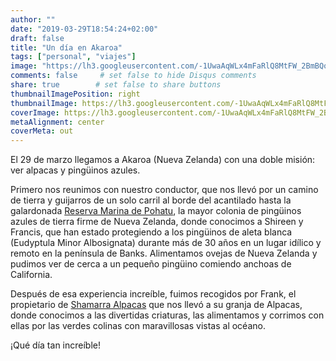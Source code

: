 ```yaml
---
author: ""
date: "2019-03-29T18:54:24+02:00"
draft: false
title: "Un día en Akaroa"
tags: ["personal", "viajes"]
image: "https://lh3.googleusercontent.com/-1UwaAqWLx4mFaRlQ8MtFW_2BmBQoQzYI__iKcY6HBQI4tBTDssnyHZMERtqC7MsPHopqGSAZY-Y_S5xav0P3nsu0xzFrKcUXlGQEI9Wwzp756P6SF5svbGw_qrgEAQ5okgovJU8Xpk=w1920-h1080"
comments: false     # set false to hide Disqus comments
share: true        # set false to share buttons
thumbnailImagePosition: right
thumbnailImage: https://lh3.googleusercontent.com/-1UwaAqWLx4mFaRlQ8MtFW_2BmBQoQzYI__iKcY6HBQI4tBTDssnyHZMERtqC7MsPHopqGSAZY-Y_S5xav0P3nsu0xzFrKcUXlGQEI9Wwzp756P6SF5svbGw_qrgEAQ5okgovJU8Xpk=w1920-h1080
coverImage: https://lh3.googleusercontent.com/-1UwaAqWLx4mFaRlQ8MtFW_2BmBQoQzYI__iKcY6HBQI4tBTDssnyHZMERtqC7MsPHopqGSAZY-Y_S5xav0P3nsu0xzFrKcUXlGQEI9Wwzp756P6SF5svbGw_qrgEAQ5okgovJU8Xpk=w1920-h1080
metaAlignment: center
coverMeta: out
---
```


El 29 de marzo llegamos a Akaroa (Nueva Zelanda) con una doble misión: ver alpacas y pingüinos azules.

<!--more-->

Primero nos reunimos con nuestro conductor, que nos llevó por un camino de tierra y guijarros de un solo carril al borde del acantilado hasta la galardonada [Reserva Marina de Pohatu](https://www.pohatu.co.nz/),  la mayor colonia de pingüinos azules de tierra firme de Nueva Zelanda, donde conocimos a Shireen y Francis, que han estado protegiendo a los pingüinos de aleta blanca (Eudyptula Minor Albosignata) durante más de 30 años en un lugar idílico y remoto en la península de Banks. Alimentamos ovejas de Nueva Zelanda y pudimos ver de cerca a un pequeño pingüino comiendo anchoas de California.

Después de esa experiencia increíble, fuimos recogidos por Frank, el propietario de [Shamarra Alpacas](https://www.shamarra-alpacas.co.nz/) que nos llevó a su granja de Alpacas, donde conocimos a las divertidas criaturas, las alimentamos y corrimos con ellas por las verdes colinas con maravillosas vistas al océano.

¡Qué día tan increíble!

<script src="https://cdn.jsdelivr.net/npm/publicalbum@latest/dist/pa-embed-player.min.js" async></script>
<div class="pa-embed-player" style="width:100%; height:480px; display:none;"
  data-link="https://photos.app.goo.gl/F6JdHenXFGy65bWm8"
  data-title="224 new photos by Jorge Cortell">
  <img data-src="https://lh3.googleusercontent.com/CXkNsHKTEDqVSpbksfb2Lf_O2EKMzBcsy7e9vlhcXEc8h4cKysKx6bqgxRljk63ZOqE89-vTeO9EVm5oYw2QrAwVeYYDu1iaZrPBtFLzUwlivQvRQfXsbqG3ctczq4yBGqOJWPIe97A=w1920-h1080" src="" alt="" />
  <img data-src="https://lh3.googleusercontent.com/LkVz7SYWorbl-gpnKWMjYAP-_IflSbWXV2EyIFm01gmAU9T9lUlk_AzUNna-e8sCV1GYhM5xDz_Qg2IQZyKjTXtEVZvVK8ABbd5f1sFwKljMgKL9ogAdQ3ISFGR93uKV6_o_yuVGWGQ=w1920-h1080" src="" alt="" />
  <img data-src="https://lh3.googleusercontent.com/mXXzFcGpA7jJB4ZkqYw14aEKkj4a9k0diXvmtXBbBKYC-VJW97t1AnwlHQjXI9B1ixcJUkywITECRAnLQi9VJUe4t7uvtjyjIoLXaNHgH9C3OOkzuIH-7CRMGPOQ9OnCudZpF_bhlM4=w1920-h1080" src="" alt="" />
  <img data-src="https://lh3.googleusercontent.com/8w4_e_JYuGKsP2c78kssufa5K1lzQfj-lze_blWzc74FSBPPvOXUIC9UA6IK0SNaV_Km8yw3aoJ33thqcPMP2Yg1hWWSjS5mD92d1hvoabMhWogPsIwFCLnklIbgUpTaQiQQoPI4H5A=w1920-h1080" src="" alt="" />
  <img data-src="https://lh3.googleusercontent.com/v8kWjexD94SuEIsrEvA_XmqouXXqpB8WppdIgLPbkaDKW3mJ8rjchWRjnrqVVUkA3RaCoPeydY0YOAtt8p-ishE5hjF7hVI7SqPbdQdO8_izgFZMWKNwr961ewjm5Gw-Yurnb_4jr1E=w1920-h1080" src="" alt="" />
  <img data-src="https://lh3.googleusercontent.com/TnN5j4UAV6DTrvgdRR5LPcnpKiZtKHxgtT_a9DMZ5DOv09BNVvHhLU9iIYkcMqqB9xeGLqz1KNlMgVjuz7mYaY3mzKfjygoSvnPUmYYKSMURAN2BpoR7xsX-FWmOuk_Mr586HHgVgVk=w1920-h1080" src="" alt="" />
  <img data-src="https://lh3.googleusercontent.com/21alTn6zp1OZnkM7XF8ZKgAPsA5fH3IcBxQez2wlQ0gmoaIhT-gyW5W6usGO0p_xaFgzRMegQQSxha143HxL8xZwSTOp4hPpltrC6uFSuAjXsNeK9IwGDGk9LyvpVFjl-rZdTjgE7Ko=w1920-h1080" src="" alt="" />
  <img data-src="https://lh3.googleusercontent.com/HMfzOLVRF9tUhY_ALkyYgpTXNhmh_6VJLkatrQy1UOx5-fx2fGvoBpWE6CO12XPoQ82--900zYo_yR0pkxsqH30K6TT6TTvnnKPEJP3EU08iiHZsfdZ8q9ZC8M0u8X4tOFhzgJODgWc=w1920-h1080" src="" alt="" />
  <img data-src="https://lh3.googleusercontent.com/5Iu7BjZYjvxAqVQr5LoXRs_oISaSai-1biu6NZwbjBhbtxaPAYJc5Z6490WEUIHsnBY2sUGgE7Ax-YhFyIjONZMAwc50VkNHWBd-32pmi6MwYEUozpDa3htV-IuEUkCdw--BHbS_uvk=w1920-h1080" src="" alt="" />
  <img data-src="https://lh3.googleusercontent.com/Siibcit0o-oKr0XLOl6-shGmMVuih3QRJe05RIE3hMMOzAoHTXbEVvMQdOQ16FILtti4b_loWzpGyMr4et_mdOv4zoENTrNoPtov07iC-BoW9N1NRi4VU4ElfP2gZLg92KSlV5ai1sw=w1920-h1080" src="" alt="" />
  <img data-src="https://lh3.googleusercontent.com/RL7D0ovH9Dr7KDnghlMkVvgUgALw-lsMTQ35sqA5Fmb-vnAvZpHXHxghKHVNLijkticrDJOlz16LCCcqnUefUDQxoX9zyKwe48hrjqKKqjelNDMLwkxAJDML0gACgapA-ZNwb9ZDizQ=w1920-h1080" src="" alt="" />
  <img data-src="https://lh3.googleusercontent.com/Sx5MBLRuqCjkBE4NAApVhhGr2Td7gTDZp9fCSqbKl68x-9B9ZbCztkVt3pdF7hCqnQbjkJ0yFPEgWwiUyYhq6HGpSEIAX3v_vc6QMBx8fswjluuEgjkJBebxZYZClGek0DEbTDQngek=w1920-h1080" src="" alt="" />
  <img data-src="https://lh3.googleusercontent.com/J88xY26uCw3Ehz9-MgPeKuX8PqPMhNGrppy-cXwK53Tg6518kS65uIG89fz_jQDJ_xne_bjALDwRYheApzetJ3F_gTXG7v6ooCCVA_MzqdRSdz6sRvilO56-Zi_hJum1hgZiRxTwlz0=w1920-h1080" src="" alt="" />
  <img data-src="https://lh3.googleusercontent.com/DTpWa-rdEScaWQg6nm3IrUxpl676gzAW0y49vrz61IhdAsJyB3TbRhs8GiCEsheEOeTNGJd7FsKfNSUJ1sipSKFlbd2TGwXJPeWu2ZHj4GUEeayS0BcOmvlUQa64NNwM9ifK0zy4w4Q=w1920-h1080" src="" alt="" />
  <img data-src="https://lh3.googleusercontent.com/LwNFYLc_3ZOEVYDfAttvAoPL05rlkq2LTe8DG7g-8nGAUkK4dEUjWPxR7R9RViSWl_KUrikSuY_ZkzlM8t3uFunBCcXVICrW4_Hrp_xtYwkUAcO0pwDCIAcd0wQ7B1mpBWg86UDCV_U=w1920-h1080" src="" alt="" />
  <img data-src="https://lh3.googleusercontent.com/Hz4Iwbp-XslS6AsaF6uJCObPZDCHprQX2kuo7JZb_jzJk08NVqFakCpOv0NQpCGTWhqugyvnfAUkY7ko4hvR2EbV-oO2sfOBo49PDUpym1oytIRtxn36-2FgGAfaGVt6mJZwz17ma8o=w1920-h1080" src="" alt="" />
  <img data-src="https://lh3.googleusercontent.com/6LqT-UAhw8RyxMD04jnZtmw0__uxsaKrx1jsMNO_oNRcoU9EZBbt3PqfMQO3layjLqYHdmz90djmbzomMImctp9MZNmWrVbVOEuCFqo5E4A0v1RSr4oJnqTqj_uOT08s5p_mU0eY4xQ=w1920-h1080" src="" alt="" />
  <img data-src="https://lh3.googleusercontent.com/Oi50YoPSBSHDMeqk6usDyHQkK5ZG8rQpnFqbvzLuSg9uRG5pQqyjubDye_e7YKVq_ZWG7zTV8PwlrehezQP38zaMvXQfyyfOzxeNcukthtC0AmuBENDCCb0A3BsRrmUjM80054XfxB0=w1920-h1080" src="" alt="" />
  <img data-src="https://lh3.googleusercontent.com/EkB3pTNxoS7460gXm9hDdUBzbgKHZ3XCSShVrw987OCBrBYQWrtHOgp-ratmAMSFdUgERvM2lJWOMJnzN0YDhkrDEtkn3OMdb2WE9LzZxkEfyQwIf1chdzbB6_ZSSfNnBAHjObHDAUc=w1920-h1080" src="" alt="" />
  <img data-src="https://lh3.googleusercontent.com/0OJ184Ft_QtdiZqwLFmEGkJbhdUoDK8u8-A_yaJqtxNZEZX4mGkgMYEZ3CtruRomgxF5085XkB83Ks5rqIFizkT8yjMwu1RzQ-t8s365qwvHUGyRawG5pDxrNX-HKLzvgshDimH0rIg=w1920-h1080" src="" alt="" />
  <img data-src="https://lh3.googleusercontent.com/FFKkQuPtofAnDXasti-60vH-KU9Lphe1Ap8og3jgjp7xAfBfy7RKL-IlBG88HkksVfIkSIid0a2VnEJC0Xkxa7EwVgO2W33MCe-mE_cZj8hl7nlSLMvqDtlYKcO1FQR-ofVhrL8GbSc=w1920-h1080" src="" alt="" />
  <img data-src="https://lh3.googleusercontent.com/LA2LjI1URSpnUv6avE_TfatlXO-mkTwvwuyvF-iirvyScASeYizfz-JHZIsSax62TssAltH8c8kFI3TxxjNtjYl6uBLhdpZk_Rq3wKPXeTsDesRmirAp-HG3u8zRBBtT3hw1GMSvSe0=w1920-h1080" src="" alt="" />
  <img data-src="https://lh3.googleusercontent.com/FUdxp1iDiIqLbjrIoV8xvlqz6HdglTVq-teLYJonzdhyAXh5J_FDp_HZ6O43C4-B3XhTH9tylNogCtVXVUmmiTI7F21_RyPQeeRaSFdDeV5lFRkgG4GoKBGLBobQgFPhJptd-ohnDv0=w1920-h1080" src="" alt="" />
  <img data-src="https://lh3.googleusercontent.com/7peosfP9QOZwe5RDlhkHXqXh-ZpSXytmKcA6y9gsadYqDA6qIMAXzxgS6ykaoChA47sMmGRuXWqwWAZ0q_6zgeSrZy0rIrX_ZA1IGbzj0r2bBhcPhdbEtF_hElT8HpQgfumhkiANu5M=w1920-h1080" src="" alt="" />
  <img data-src="https://lh3.googleusercontent.com/AOsZs6Ko8TTSaAHBrg3FGHV3gevjviqTRf69t2hOYC-qR3C0HBHsOWqcd5ho5HNcBDiBn_OXt3uTtGpvdGdMDsB7auE4oThQ1VfU9i1yj2AXmJU7izID4y3GBMcVAyOkRhY6IldenJ8=w1920-h1080" src="" alt="" />
  <img data-src="https://lh3.googleusercontent.com/3BfCWozyjngg-B-HnGbXtBJ6mJd7lfzFEPqfYNgJqNXrO48JP3GytU2B9bFYnRTFLGWkE6qaMVocOGxtJv7A1KDfTd5NQdAX6kU9CCZP09t13nfkim1I4WrKUgms55vNMFS7aLa5diM=w1920-h1080" src="" alt="" />
  <img data-src="https://lh3.googleusercontent.com/pbO5JQpbTO6qW-4-fnUR3uCt6uKhoc50PCbJcV5-jf-hZ6MiLoCOHMfrw_i49EhCR5ofnlTrnDRpF4cAOGRYkmJHCJfHXrpUztTAoZU4h48HSdg8CmZXcSPYAtDfVScveQfDr7KpVxI=w1920-h1080" src="" alt="" />
  <img data-src="https://lh3.googleusercontent.com/JWDRO0fRjK-SeeMlDwYwXYzqLWtHzhmqUFf9I-TuBd1nMYyfu6JoozMH62Gh9DS1Pea4DJM_exJb_E60LGarkdMZlCWnzPvITkcxFS-QedieMNyTo8wC-lV0vd3qLjrIzfyQtyts5T8=w1920-h1080" src="" alt="" />
  <img data-src="https://lh3.googleusercontent.com/GV3cy3UcSZkSVNVWVBFJIcbNuduI73H81HKv5sZY7QGezWF6JpB3r4CRrLed3qNiCXn5CCGhWNGdkWB8v1z_EUV1VZWPlQmA8ROhDF8AJcLAxJVVfbktMHpo3eMfclNkv7BIfidNAq4=w1920-h1080" src="" alt="" />
  <img data-src="https://lh3.googleusercontent.com/-Y1-wZGaxhGmVOy81p7840J9C-D2nmBWbTsQUuYtAG7mV6Y89PLSdbn5Vvqse8MsqFc7mLSUwhPL7S1viz_Oe4dy7zItkE4aKewt37DldZYGBuQs0saBrIfmdpzt0IV-XbG7nErzKhc=w1920-h1080" src="" alt="" />
  <img data-src="https://lh3.googleusercontent.com/W6BYhVUA-9vlf3d9g60BKtC8EEnz8I0a82gDRS80YpwMIwg6Dcxy5XMXphnPN-Ni7jLfV53xg01WRU7r0CVweaWpWmRSEzVahguKml9AakMrjbPioNh3ooqQvKBV9PkGvErZYoRplN4=w1920-h1080" src="" alt="" />
  <img data-src="https://lh3.googleusercontent.com/Isjp7PoexoPT9oemC1XrD1vLaGvm6G5eeZ9utqV4c1ex4GlZmkUq1uAYsLAhBMPv8RJ4uRp0t9TH9qGKAfB2p0DuU4o23sv84jOREmcxxEVTi_pIwSMnGsUBKugrG7tuVHY6SCMgN6Y=w1920-h1080" src="" alt="" />
  <img data-src="https://lh3.googleusercontent.com/Xi52edrrDbbGQaZ8yJAf2zrCJdNIDAC8VvajQaGWC3wCueR_N_Q422VIpu9tBKm2nbstakrPW3OtYgZyatqOmhYFmTPRrPcgDxiUq_gnN-qOOkzwzA1IfgHjbjD3N5S5mfNhrbxClmY=w1920-h1080" src="" alt="" />
  <img data-src="https://lh3.googleusercontent.com/RYrG-w2eHSqqi7b_sR5OJtWObOZxC9wiPLXKHtiZrjxyoJJZXxQNLOU8xsk1OcS_8QnyOi-xuRV-5aecA_-sJ2FVwmANnJ4-TE-u6L0Fu_tOyBnQTioNsDTCew-TX6IJ-wVyXgPtxAg=w1920-h1080" src="" alt="" />
  <img data-src="https://lh3.googleusercontent.com/OLdaJBeqTcwDL8RNkAhPcMh7ijYHnnsZyS2AjDu2miSD_BduoM8GqG1ymZICYP3Nu10VNOIN5zDm3yNXowwifhEiAOCPVNGUka3iWjls4oBH6phgZHCHSx2k9_sLR0pXxTPu8AlmhHQ=w1920-h1080" src="" alt="" />
  <img data-src="https://lh3.googleusercontent.com/EgSYjv2UpB10Yx_MU8YZemcvpEJvhSF-waLdUPfdR4AiAMpmP1Lbf0nqV7O2yWEOI6Qq1yXUzieawwAn6zzq07unlOiPNScZkjloxkS_5bFOGQVtLCh-Aj4AyX6l0kZOzV9NAqwxDq8=w1920-h1080" src="" alt="" />
  <img data-src="https://lh3.googleusercontent.com/gTMr1xO-9qujFJDI1dDsvze5alQiItRKB-roNxV-MTKQ-4p9rYwHRolMs92hXmXJnPY7mS6b0zibqW0m-wuOPiqe4MTrOcOSdFQye11t0McY_amqZH3H0ulK9A1irJyMMaaHkBhGh-Y=w1920-h1080" src="" alt="" />
  <img data-src="https://lh3.googleusercontent.com/efnqV4O8BHVQUT9YoNWS_8ffKq0ewxzV7iEvD6Ow5pjqH-Sf6Sp-TlLJNuPfd1kCJCyD4f8efb4YLmksq-ur-rspCaBBEMLnYAMjdcJGwd2vPGyopwhhB7_0-Xrb4z1GC-f1VJ8kqiE=w1920-h1080" src="" alt="" />
  <img data-src="https://lh3.googleusercontent.com/roEUCRymHikslROJYoFkRLLUspHC_1-sn5gRe1npiHVVIstEcDr1pD59Edcp3rSZFoB7pO4Bko5B4My26zJ56_bpNfosV_Erd-ygUhMmLIqvFS2lHUn332qYehksB2bgr9nKmAvNHFg=w1920-h1080" src="" alt="" />
  <img data-src="https://lh3.googleusercontent.com/OqJiz3LDWABxN9gIEAdf3o2ZbkHSfwZzUr-McX-YwUKHQE-TXV9JLlclqlnnVezBO3TQjrVTAx-gZ2T_lAPDmXw1tB-aXsYNT-QOFSgfVIMPSh_fTE5_ERIoBQSmI_PTACGvG9jf0WM=w1920-h1080" src="" alt="" />
  <img data-src="https://lh3.googleusercontent.com/VGhB3CIYUoalT8h35e6LFsSg4oaCIK1KIaXxSFdwUZuBRtYvtbFKBhIv2doGKP4gdW8bhWTZlbHcTjrQxrJBUXzhF9vqpVYP0PiQRq-G9l6b3T8WhiOgTfYlXZEG1IZRN7evpTsRElI=w1920-h1080" src="" alt="" />
  <img data-src="https://lh3.googleusercontent.com/LTqG32p_3eHVYITJdro0Mlv4WUqGZkWQhEzTRLLKugb214Lf4JSCfTypmNWERP7iKkyyIMBJDeb48tUB0OVc9TvbqvnwxA9vJnqy6tpHLKCsPktC-IIVF3DXx7mVJGAbDW8Bui0PUXk=w1920-h1080" src="" alt="" />
  <img data-src="https://lh3.googleusercontent.com/3BFTLVZh3S7FaDaP97TSI4-aA_jhCxcX28RqC8CpHjz55ujPzvi73OrB8jL0Gl1QwigcGlaybYXS-mKN2OT8HTOjU49Kl8Re-DsIH2tYmd7oxd-bbgx-yKOjLwep_FcxiEtraEdth7U=w1920-h1080" src="" alt="" />
  <img data-src="https://lh3.googleusercontent.com/UME24QnYvM-HFpveCQgCwDAmrBqo61OI6venzsm_x37fJUrZ6w6nVi-m5JjzWZIbUUnQRqZg1k8oWkar--Dk1Unt9oQR3__svBxjKzDPR7n4JBgo4QFzMmQhEiRePT4hKtlRlOm8UgU=w1920-h1080" src="" alt="" />
  <img data-src="https://lh3.googleusercontent.com/mC-giG_22nTIXntUw-eKBXZSQ5wR67Donsi6eOl38j_j68vWR6hPdeZU_SoD8JgTju3qVMsoFMxR1EvnA8nIxaWL8kF0IPc9PdjzFXnBCXCv39SpWQziVPBm8RtPZ1BEVb0ID8XtVaQ=w1920-h1080" src="" alt="" />
  <img data-src="https://lh3.googleusercontent.com/fUACMItCjz-VOf0GInGwUYkOTQsILzoIf-5f9LxsUZw3_JFY3ZNYat-pohUHWC7xfI3hxCQgLQrjzZWHrtaEvXc9S-_dKojpIdCxXVtYLfs-FSDmDzHSNLRhMYKfNwCSNKGIoDwY8ww=w1920-h1080" src="" alt="" />
  <img data-src="https://lh3.googleusercontent.com/uZwnNW0pj8X_F96L2xfkL4fTZbVD6lRmu6m1_fhPO_3dzeJ4hZnxLa6pFGZSPG6TqrCi3W3HDKIyBwcq5-WlPj9a3ernSyPx7vDTof0OEfYKSQpRUH4FhIJWg5XSqrH237UPlM_Ibdg=w1920-h1080" src="" alt="" />
  <img data-src="https://lh3.googleusercontent.com/L2d1WL2XxdnsJFMBHsujeHLVmld5nYlDxn8sCSaE95jYkIqUuAQP7aCzVBuu7xIxRIk6F7XL0YMFnpvVpoEeJSjD3FjZHw66K2cFG6_43JW40fdMZbfLIjFrR5a1ABjKV0t3StHzmro=w1920-h1080" src="" alt="" />
  <img data-src="https://lh3.googleusercontent.com/ycwcpnZAzk6q1QvVrQQ7VWL6UpJyW46WznxpC466u0NkAiPAz0lmNnlgYW5UtoJbNE855Xi06iRTUbprKI_f0NLI9_b7_YcuT__0_ZRAxTNvLoAHjJB9mBuZshKBuMxkI6OcLuJAUZM=w1920-h1080" src="" alt="" />
  <img data-src="https://lh3.googleusercontent.com/eKii69OdWZYnM3idoMaJs8X6juK_UiZWjwSfpDSEmspmtFqRPo5n1pBB9msB16-oKuU_rUvPh_y5K1lHcU4IogCYy0XiHtvdIWMIa6-d_bYJ0bn1qYFa0ILqCWYJljrRutSm2kkL8ME=w1920-h1080" src="" alt="" />
  <img data-src="https://lh3.googleusercontent.com/usD1_LgEdAGRaydBOcF810BLL6C37oVRV16OdCSNb6w6dQe7Vj3OtOY6a6kx_SqcYPRRNQ8vV_OOxtd4oODqyWbveT2kdKaFB382NdSxPwv7f_6eB3frKvlAF0Gp7cAdxeXjT49-HGc=w1920-h1080" src="" alt="" />
  <img data-src="https://lh3.googleusercontent.com/X40oKFlVWVyhsgUmmElnxhlqfi6vHjUq5G_pVu9JO45nXkHtMsgYXT_zwwQZtPsyGIFoZaPSPqTnyjyT1kXHHgCt_DY-rwBSbQdGmBX9kHDwEhWkEAX9EVoYxVAcxoTI3L_K-2wujAA=w1920-h1080" src="" alt="" />
  <img data-src="https://lh3.googleusercontent.com/BeRRVr0AAfYvZfGzDhY8npV0jugyJwD1Fh9sAFL7qhjL7AmAWeFvsAEbFil0Gybdrlkx1DtPSza33t9fQ5DnpwCHcJ9jWPoKqjEfnqu0JXPsSuqf5fuXj5DmWzCsSN26kuTER6ujZbs=w1920-h1080" src="" alt="" />
  <img data-src="https://lh3.googleusercontent.com/HFILoHR8J662h4qX96cho-YKJTzQgemBFiV4v4AocwAW90mwNgbsDkY3lJYejEGwas4SlQ4KpL6PbzruVz8f_AVKtAfQ5-oVROrYgIleUulT6_IwqsFLXJw_xK7WV7d2nNRTOhI7MyI=w1920-h1080" src="" alt="" />
  <img data-src="https://lh3.googleusercontent.com/zpn6gmPpNgvbZv2g-cmcs6SEALz9U3UTdEdDO8eEtCB_53wk8ngyW1391zdyvwoHhX0oFh5e5MSeRJwVKBr97a2GrvfJlevKDtaHHWdm8-GqFLXcEOlbEsozzFv7lgJqNklTinnbwmQ=w1920-h1080" src="" alt="" />
  <img data-src="https://lh3.googleusercontent.com/kucGQRMWXJR2H27Wyxc2UxqCMj0LN5tSAAgzSV3DQCFP6H9XSc03to6IKo-oY-_F9JJsnBwlL-TjM86byqMg-yPXaB-wwMPKMlBX_fVbanMogJJYVwC4EAmqJKRT0zzmhsQpcKwSmj8=w1920-h1080" src="" alt="" />
  <img data-src="https://lh3.googleusercontent.com/POGYExpUeAs0n51F3vAhQZPdZgU24WhfoDalcjIOP-t2RuTgE3DYpUFaOP9eNWIjU9EqL7KsKpDeW2lofMfM_y-ivRuY0gsYQpK1C7D4Onm9JLroQjh3wM60J0Jzt0jjwvDrukGBmEA=w1920-h1080" src="" alt="" />
  <img data-src="https://lh3.googleusercontent.com/ZQrbHo-NoKgYpxQ0KjouTPDfHYi1d5sgdzJRz9hdJwBj8lq0GWUpX6fl5952fTbA81_g9pQmi5syWHuA3sZHYz82uaqllasBiaLd32PXwS-2-UdvHKFwT4pFsyzHaqstHRZtouEMoyM=w1920-h1080" src="" alt="" />
  <img data-src="https://lh3.googleusercontent.com/3AH6SQ9R_FCLwQbTINajxDBqOu_dVJ3_S2DNhh3xt9gtyLX5mZb_uBSFes19NYXDJuhwGkpm6KgF9f2SlUDb0yEM-lREFWnljzcJTMb6wasRR26in361WLcpy-kfJuvQ3QyQyuwqlVg=w1920-h1080" src="" alt="" />
  <img data-src="https://lh3.googleusercontent.com/3bqveoC0Ht1tX-pW54b9ioeniTEJl-wGLfsdXgA9Ycnh9pz4xXYkGJH1ofyMVJ7fj_F0vXMeiZMrCVvnPJMjzR1IGsgi7yl_ILrD_Vo5nYxM7XSMgDSjtk_4wO3p6y-N-d6kuku_qTA=w1920-h1080" src="" alt="" />
  <img data-src="https://lh3.googleusercontent.com/wWbAJhCxiUm-ekcQddt-dNHuwxVfoontfwhhJd-KhSAqyeld0JCZ8ZQjoBgqeLMgB28VxBFyjZCgAI5TYW9_SsOxdz9haAouhg9V5AN1uZXblHwN48rC5YpmJlGpnof9Ab80Iaqvr00=w1920-h1080" src="" alt="" />
  <img data-src="https://lh3.googleusercontent.com/o3nZGT9nF7Z3PFaa9-x7Vp3jTLabv9wYUu2T6HXsSIOKbAFW4s8ZnTZ0bMlg9i7WgacR-XRtzmXbYBTRruzHav2JIcDCjDfSsZWulQ1w3iX4R67nvJacAjRV0jzYWqxkxNe0CFpjaC8=w1920-h1080" src="" alt="" />
  <img data-src="https://lh3.googleusercontent.com/AqSe_0KwRqtbCz1J6glqGNq8clwMSD3l2MvtiCJffd2rofNcHo6QcP9Qx7CM9KkuT3KShZjTJd8255OKHInMk_wNU9XZCFczK5SUGGKRCrdk_sMN2rvVQAJAAlc_wXAtFnOq-_NPF1c=w1920-h1080" src="" alt="" />
  <img data-src="https://lh3.googleusercontent.com/0sezk3J8SAXFot2takX1VPvf-mAypjdKSIOlv5rH4g8xD2sd7iV6aDWw8B1QhTLELc0kVoehoHIy4KfSN1D6KVskXOv-hCQ4yrs_7dMOrZKPOSVGxisu3PCygsLZRtAVOSmXB1N9PY4=w1920-h1080" src="" alt="" />
  <img data-src="https://lh3.googleusercontent.com/pCva3ZKJU0gRFs0Yh2ibVkF71pNr_YB6L-epCg1BgJkKUW1B6Ev9H6K1WYURGvBk4XX4FaqkXoYFayEtF039iH-cye9j9_9pnwR3EqlF-9NoYFplw2qceh8ZG9uf_8NttKro1fHkeo4=w1920-h1080" src="" alt="" />
  <img data-src="https://lh3.googleusercontent.com/2rt_4A6-utpot88qdiNCG9cPDXePhuot0_u5YFKhEFLpE2vbuwrhGZJnbKP9XQeHRc4NkDJAmycJ1vEQNZVUhmiJWof3ThqcCfnsL8JjO-e-ozf9KfRfNSeMokGZXk_Mz4XBD2kphbc=w1920-h1080" src="" alt="" />
  <img data-src="https://lh3.googleusercontent.com/YtgmoC4UiStlE6QTl5VhgQREtr7W9gpgtA8i6QGvM9DFWntgb-AT_j83LFRSzdW4H0-nGAqoNQ8kKuPEMdd56ZQyvrm7IvYCxSpv3kVVXLGY_JS7CCo5nIrTcwZqNJFScvUyYil05tE=w1920-h1080" src="" alt="" />
  <img data-src="https://lh3.googleusercontent.com/vNNv1RCwZ1Ty77z56xN3aqm5fGe7wYFZ68myJEwPpXijuhmWJMkV9c-sXQizpoUnj2vVSUw2znJlBPAvyCfe8_A1DuOuC0IMSrNFsrdM8h5exHUD4-kPx8mrh9w9ChYz2qnLBqNwYIQ=w1920-h1080" src="" alt="" />
  <img data-src="https://lh3.googleusercontent.com/_Dr-GJHJMR1yj58ulrcKKaqFxgC4Mxo197NpmOVWTLlSbpcLtuKxASqDx8mXa83GVm4RcNOcHLVdWf58Dmk5x_JFpe9IlM5J5vZMvnSApqz2QUVL_6B6A_2dTRmBbshKo3rVElQatzY=w1920-h1080" src="" alt="" />
  <img data-src="https://lh3.googleusercontent.com/4XwklhbYQNY0mQ5_fbUQ6_81J4AsVlbri15nVIrsQREXk9h9mpcWwQOm-vYrEoJFVMnqOsJfGkh-FraUPeI17U7hOUCtZ-OFBj4er2hythGsJskFj9Zc1HDMxMHuizooykawT0yGGB8=w1920-h1080" src="" alt="" />
  <img data-src="https://lh3.googleusercontent.com/p9OcObVEeWbti8Cmw4ASlD3eGT6ltvRyH9u-NHRCpNTDZqzAlmfBxlTHM1Vh8XOpGbVA-episA2LZKwrQD3IbwdAlwvQQAyIRzmD3BopxKRaXCRFkghNud-RATow4DkfL5Nlqxz6fds=w1920-h1080" src="" alt="" />
  <img data-src="https://lh3.googleusercontent.com/0sZTqzrBGIOAKox2CwD7Jri0u6sqBq-VzkqB2q5ZXTe5VlNtb_oppm-A3hqmKxcVV3upyeZI764fQnRlo-JAd9Aq_FNkv6I6LnONDgdH1BHxFbfP8M5xC8x0fnpEHthNaFRdCS3RFeQ=w1920-h1080" src="" alt="" />
  <img data-src="https://lh3.googleusercontent.com/hB_RrJagDvsZv4JV36RzWnvzZB2LZiXT7-wRc3JzRMSuiIieejdePpqPPkpoZAHWUH67bBhkHyoHUnkL1YY_VmF9jKGcijhMnK5_83lMNG0mYH29qzmFbNd-C3gjRE6g3VuCGqQ1TVs=w1920-h1080" src="" alt="" />
  <img data-src="https://lh3.googleusercontent.com/IbO8IhlfibSYNT3voeVXF6aA5PJpF-aqJZuX_rj2hWcj6mmhaYMLZIzVjIrBxDu5k8T2fVAck2-L8wF5hsQW11hNPlAHjVWVEyEPl-6bfI7AzLCnZtnyTQhn91knjB5iJmztlrahotk=w1920-h1080" src="" alt="" />
  <img data-src="https://lh3.googleusercontent.com/D2KYDodVP5m6kTK73YIkJhIPafxV3ZQHMLom6xZqADadYj7kRuwVYd0CBOsXtVJyJnQn-aUyADRv7qwcmP6rQToFfnArjQWZJPrD1WIhaODyjyHsoEQe301Vep2TCHlLVC1tcRWmyfk=w1920-h1080" src="" alt="" />
  <img data-src="https://lh3.googleusercontent.com/7OtR9jIHkEsI6duHGIhjMjCjx9ptZLWGP9F-4GWsvtHws2CJ4lKbDANBBq6mZ6tHzJeTjLj9ZLyoE85NT2vEH-GqHlV0CRMNcvp2iTgeZ8dGl_RQvh9x7OKBefPdXz8naM0Hy1Dlkeg=w1920-h1080" src="" alt="" />
  <img data-src="https://lh3.googleusercontent.com/Z7qn3AcGDDVYtA-wFS1ZbURfe76OaAq796ObVhrA6GjN56-3z91wTIEb_xMj9x8boeL73Sqm8Q9aYAkHmZI-EgemagTKLkbrEvl5uZOXBa4RvbGZK6bIpk05t4DCqImt7sHHKx5yK74=w1920-h1080" src="" alt="" />
  <img data-src="https://lh3.googleusercontent.com/o3SiXAvPm7dDfEG6czfKbtJYyH2A8uCrKirf265rs-G39KWl0-UH1HZSVYlIUFfHZ5OVHd75kGP3tCeiCaqymTvu1gyOPHu-M88kBBn9ODeHJKCzSH0_YhA8xOxiHwp-Ycpei_K5BKg=w1920-h1080" src="" alt="" />
  <img data-src="https://lh3.googleusercontent.com/U-qUxhw_HizBL88FpP7-lqcwzVgUT0lYw1_Bu7B8Z0puI_RICbSLKI00GNEP78y6zjzJyQmcUs_7omHUdT3pFpHJ9dhGsq1ZZlB7VeD7qemJbU-NQRKJOpWlZCZQKheq0TS4KJ40MRU=w1920-h1080" src="" alt="" />
  <img data-src="https://lh3.googleusercontent.com/q0qFL9CyTsWdLGbIU1ShZPp2zC3OIEm6ToL5V51bb0JFKbp1AZw2NU1UDdOVEkrJU_jzsdWK8V3TBAFcyUOChjhlkF5XPx7vBW21vCG-yzmkliYC3e--Kaqnj0_LawyIq5hSq68wMkM=w1920-h1080" src="" alt="" />
  <img data-src="https://lh3.googleusercontent.com/fRB9ohSe-mM5zqh_pApJgSxTl7G3xiOlvr2PRrMxTyBk5N3NXcaEsN4XaYLFJlMD62-089GM2qK1T9rf6OpTyNLgoB7MT5Np9DpG1yIraeTV3FT5kgAXJeNh5lqlzpKMKeGBqH88MwA=w1920-h1080" src="" alt="" />
  <img data-src="https://lh3.googleusercontent.com/jlKBPBt_i3a1-jG9JiYG9heW2GjJOiixg7vWBLJBEOW2YJd-O6MCVrbSRCMkdK4a-KLb55Wex1xZhFNRa08aCWwTaZzp--A9N7Itbqi6TiZwz7a1_z1g7u74q6jmuN-BZn8GAiE9Ls4=w1920-h1080" src="" alt="" />
  <img data-src="https://lh3.googleusercontent.com/vMxyGy5hzrSQAmZClk947HVPyQMLc_ZtTMxm4qVdQVFIY8hdRiqq80fIVORsBeqmHEr2eLR7iqgbAZdW2oa8RzeC-08tR81Y5jlBo-3EAKhClQO4fDJHXRo5jidSR66R-2zfNbRXCdo=w1920-h1080" src="" alt="" />
  <img data-src="https://lh3.googleusercontent.com/c2NPGHpkpVyBy7ZIcOmAaFeO5omadjIHlKzAGLYdC1eYzv7l3UMVJ6HAsdpFABG1nnZensgXbsFEfjRHiZWYYlR-ecCLlVn2veJxJETqTSO-o8zgkEgF_rzKu7xEELcnIKARFfp_MXc=w1920-h1080" src="" alt="" />
  <img data-src="https://lh3.googleusercontent.com/sfuXQV6vlFFkkNXHf4SxPoQoR-v_058S6URCL92XJw9aLPeK0bYqjknb6anbsrVePBoS1QNBafEwCXU6I_FhMmuKOxsZJn0npA6leh--KyUNhcMN4Qp15VxU7PVs2lQ-KRWm43In8Z4=w1920-h1080" src="" alt="" />
  <img data-src="https://lh3.googleusercontent.com/oP2tdfeRgfcmy6RcZRrWBCZx4GzO9AYyPXAZFh5iaf0stwKNrmEKgKcU_ZL3zwGG4OOqybEpioKVe7uuGmpA4O46uhHUkNT__nBlFUkLEQ_2X2mdnEHPzMYzyS27f37bOB6oh5wGKcY=w1920-h1080" src="" alt="" />
  <img data-src="https://lh3.googleusercontent.com/sqd8Gfwj4Qx7l5sk2VN_0WSqYiOYFsALYovcdVb1uOMNeh0uPZXhVV4w-_3TrxKJtAckoWwiOaiVsv5VIGaozd4hgObTPVoMzPDhPkPwj58z9fP3g0mjdY8psu7bXWJAvNWJU41TOKA=w1920-h1080" src="" alt="" />
  <img data-src="https://lh3.googleusercontent.com/4-XDAda-zC9Eg1Ig1PBOC34OzFWPloQ3zuWB4ota9kHIHnta0BAHSRFZrWddE9eglSyX5-bsJR-OhKqE-aMCeHwYTjxVdYQsHQx84Y7AlGor4x7j4yLUOMeDNEeEbfima8kgqHIe07g=w1920-h1080" src="" alt="" />
  <img data-src="https://lh3.googleusercontent.com/dma9osIeL-7fzsf764sW2pKtvavyWIXUUZrBkj31_zAi0iQPepcbojBf-F5WC-GCdE2zYCgp62pAVfk1u3XdGis4HDMIs7rZGfeG89hi8-0VXmAI1b_ZAv1PDidF3Rosquch2wwHZDE=w1920-h1080" src="" alt="" />
  <img data-src="https://lh3.googleusercontent.com/5qdDj8Ydn4XVMbgX7uKBWawz41AgmpM4zpggt--8ToJhMnpyC_KzxAsUrQCCLdWBZF0HmDWOxSggApTwnbyM5o1vD3BVZG38Z0k1pfGPCxzgx2hzBCpjLX6WDiES8f0dp_0IbPSxsGQ=w1920-h1080" src="" alt="" />
  <img data-src="https://lh3.googleusercontent.com/P0aYZCFHl0COUi2psBJLaqthAsuwZM0ZgWOenb_9p_xlL-GfF2aoAdMc5crMDVh3sUOxw9o_Dc8mSxEspze7odde8Nesreg8JXlqxweDfTk4nne-2POn066KI6lXP4Oq4u-_iLVo3eA=w1920-h1080" src="" alt="" />
  <img data-src="https://lh3.googleusercontent.com/-F3BEpAItTWb2Nf78fgDAghuuUeB5EdJvkRKnOj4Da2JsKVhQMEwATs7bo87W1oTUmhoD8Gu29v4ZfkH8grdNhaWp_Ekj2BdnMIFcGj0T-G7yZmest9iQw0deYBthEmazghaOKwWJVQ=w1920-h1080" src="" alt="" />
  <img data-src="https://lh3.googleusercontent.com/hX1C7Q_EbO1OCqpLC76D4N7xlYcq6yLbYRo5JgP7Lz6tlJBTiA4WJWBfThBbF07BOs8yHXF7fWFbeBcV9ItckRJpdCpE5phQDhzzwyTcI1tX7y4TtkAzwhDVc4A3mGcQx3zGPYVtCGY=w1920-h1080" src="" alt="" />
  <img data-src="https://lh3.googleusercontent.com/cB1pkKzH28WC0_fKH7EaiQQ2qWG0cqGeFfBH0C9aWsi2fx1WDoV9aYeyMhKMP7pQP1eo1Vx7jgFkjNgAE1OUAr8YEIUvubSv9BIgor_kH5ro6-19f4PaMJYRPWKxh1E4sRAF21YDt68=w1920-h1080" src="" alt="" />
  <img data-src="https://lh3.googleusercontent.com/M7iXk3SeK3DXELW3OSGteJhlImj94QKiLud-x111yqVb6heHENDmnkAlrASAqMhF1ML4-R4C-_RozN-0h_ZKM6NK6ifUKD9-FlC0lcT4UWE3KSwCVq1BR532GEl2wPzHHo7--fkxBZc=w1920-h1080" src="" alt="" />
  <img data-src="https://lh3.googleusercontent.com/bUBOYgqF1jHWkWygjYHx6sqFXHp5I9ORqhKEBzcOUJYd8tiKfIUnlikfK1MCwK1mVuau_vUa0SpLF0kWA_PaL1MMQzCjXzuZGBC8PnVzeCjJ-jlzLBo4wVuHGGzVXnfk144ETUj2DYE=w1920-h1080" src="" alt="" />
  <img data-src="https://lh3.googleusercontent.com/c57_v-D4RPOhRi6MdpqBSQDNVCkpk8YeRVLUGBPV4Cqq7DF2Xl3ccrFugyOQphnpiwqVyg-tfUFDpiABpsuf2ljEv6kjWdL0ik4Gm4Iti16375-JUTB-g4rni3tJmUE-4-9F7VfjWWw=w1920-h1080" src="" alt="" />
  <img data-src="https://lh3.googleusercontent.com/0ErettnS5gAsxjKXUBt5KFyLtSVJnvs8qOszVu-7BxQxjwNulL2galh2x9Gii9-9IlfXNEFlpAeI-4n6TNHECwRJC7fLcqA8NEInvzwLcEELqWcATQine1XGREtt0DAB31IoIlyIQPw=w1920-h1080" src="" alt="" />
  <img data-src="https://lh3.googleusercontent.com/3F8qvjONnOxdpSkF9i_3XUWP59e4wWm8EdM1BKDU9okINIjjBAMPBw1HgfNk8SvumjvUiSPmUbdmM1TCYCXF0u4LDqDk0lss79dzb06swwa8yQsJ9a3P7zY2NbTTYlR8OEwNWBJVFyM=w1920-h1080" src="" alt="" />
  <img data-src="https://lh3.googleusercontent.com/G-zzm03Jg6ozyqTEHBrE2Uvuw70i9LITdkdWnoakj4c6lIgIWGa6iFOTIqGRC2ua2Gq_Pw3fOUFrsA-eDZWhLceTEJFgSjyPcDFjJlbGlbvGNbcAdzhjx-mO5IBWewgSnygDWn0GDdQ=w1920-h1080" src="" alt="" />
  <img data-src="https://lh3.googleusercontent.com/a-xQ7s2qMBZRuViRc2IwrKc08DPrEiYNeK1zqIP6uokSmTO5rEOQz2OznvFdtLww4MbBTLME7qURTN7IgiuD1rrdShMJHFhBCmcHwR3-zdZkPX97XtJWoDEI1n2TlQs2yXdqCMXvr4A=w1920-h1080" src="" alt="" />
  <img data-src="https://lh3.googleusercontent.com/aUHNLfl8MseGodccOj8zX5c9qQJksDMEG6NVwM0VF8EyXdeumFELjCmQxuWxnwHC-8SSIUe3GNn9uVAwtIkVEPncCGnD_pV7-DrHubYgdFnJl9jAEG0yZekREFujDh1Cj0Y9Y4QNEbU=w1920-h1080" src="" alt="" />
  <img data-src="https://lh3.googleusercontent.com/tDxzzqxb6fmSWAxxGtNJA9p_PVcPU3-x2sVOrEpmrapR9oZzDrYD-lENbJGVorsOb9lVWGxQgjhuz8Y4xy44NfH_vm5G-3k0Q4DXMf1eMNh2KbO6RQ7k8EQp-ykPimYw4WksWOMKMQ8=w1920-h1080" src="" alt="" />
  <img data-src="https://lh3.googleusercontent.com/evwXZniB_BHVpzbV7u6fX6LaPBrCyJPMQSu_ZviaxjYpf4LZ6BuICRM-U8zszw8OHglsdhon5wZI_uMDX-1Gpacju-rVNJTI3tKUlab4fEH7_fTtCjMYAU6pGsmJ7lO09DzqYKhNS0s=w1920-h1080" src="" alt="" />
  <img data-src="https://lh3.googleusercontent.com/p5U3hP2dg1BKJB_lIJ9RvkqGk6XI39-FEgt7gjRU4ptOnCSD4lt0kzZqS7ygMLHdZTKH773iUjGiTcVVEEsTk0zqx-wl6ZAa_QKX5fdP4_gzYX0GwYfEQNG5a_tkwkqqPWGfo_A9b8w=w1920-h1080" src="" alt="" />
  <img data-src="https://lh3.googleusercontent.com/o8K7r2KEzBSIkwlKFuvN2w_LSGQtmSkRah8g4VCHASF5iyuPT4QNqGjPtiUslrYCrWIlpO4uFM-5cWTz88Wg9Ai43xRpAAm-37Q5ageXisIAda_fZY-m7RtxvG2OlQZy7uAgn0vV0dw=w1920-h1080" src="" alt="" />
  <img data-src="https://lh3.googleusercontent.com/ZOwopgJ6zE5ytcXEvn7rKWCqFjP_gvZRmeUYfv44zZwJllgbIfneDBY2GPfO17O7lM3fe5ehoPRV5kT47FGHgb9cJDbWj5KdXpPwD2ngCMgjd2s8GRyJwx3QTdEg0aZjEKT6x9PMva8=w1920-h1080" src="" alt="" />
  <img data-src="https://lh3.googleusercontent.com/CrdSCcXXMn0tK_c2tQyN0cFQ0U__R63Vk9FnEQne8jDxns93WVsdaCfYojQYoAnCphGEMqXvbO4dw1eZb1lBOCS1q3Ta0PH-QCHGTz42ElgTL5K4sEsPLRxHDLLPE11YrPqFhaP6r6E=w1920-h1080" src="" alt="" />
  <img data-src="https://lh3.googleusercontent.com/QaZlbW2b9nqM5jgz0v4JuoZo9FW5rjB3NXyWNmEozm0PV0EF5f-CPr6z-oMioVa5hDIlY5pIkNrdkziLqKICoexAHxL6IAKf4Sc1btaztGJcHzTpRTbUCAE-SYN0fCJO0bvQR5ynHAg=w1920-h1080" src="" alt="" />
  <img data-src="https://lh3.googleusercontent.com/wtDRnyqxd-cNrzW_G5FjLoQGDu0I8zkl2S4yIYlfFBMkbHIu5Y96a379y9c5NztunFf1e05pZvreUrFnhVDmXUPxdrixa1aehxRzMh56Ws-Zz5nH31nln0Q96a_Yqo3Mz7D1N-jDhM4=w1920-h1080" src="" alt="" />
  <img data-src="https://lh3.googleusercontent.com/EfV_VvggmfOATSINkMAWRAG9IP1dQLMvQXODlEGyzAZpCIspNvWVfWrOd3sdIp03vgqoZCTibkJOXQ53RpPHENYwpRbXrUx7Wrg_eL5uIB-DS3DYDVgVMjhvQCYZ7qtRBZBY9PcDFmY=w1920-h1080" src="" alt="" />
  <img data-src="https://lh3.googleusercontent.com/MuCm7artCyD0BRvsEl4CiQwiH-57AStiy0vu5ZrVyFEAGE5bUHPw2pYeGv3GGaBPmU5rzMxd17zGiOD8W8qV9Vl48zOojRx6LgQ2pSEKYAijI5OT6bPlSFoXpWTeAUsQ7EV_ObstOUo=w1920-h1080" src="" alt="" />
  <img data-src="https://lh3.googleusercontent.com/xSzGopcXNcL19MH9JtveuB9MnT1TIPXEf3MtwCdAy3PWm9XaCosZ2bc-kGEd2RJbQcPPf8jDtWkICyUkbVx7zbd5of724QdkdelC8feUSqPCJBxXLy-_jqBUoX_murIVrkxDd2U3J7A=w1920-h1080" src="" alt="" />
  <img data-src="https://lh3.googleusercontent.com/iPeewdhY3BDzJOV9CvyA-aTZx_hnk6_w1zyQ3Mm19vt_wZiOMabGmgB4I6d1rbp1owNlMWP1w_2GQBvEsQiWosLlXVD85A4-5-BYhF0JnjTjHM4YaMRCScbjEVDR8olHTnnAPzZnVUY=w1920-h1080" src="" alt="" />
  <img data-src="https://lh3.googleusercontent.com/aZ8__P3z5CGGRlzk0EQ__xjf74BoYsaduEwZfufWC_rZrk_HcyTuR1dbhOGwtW14cioAsLIqxYv7EhBZu_CjpdCb4OGeSHTlH13vb5WwfbebO7T1yAY0k9vqGd0Lr4p1PyCAB3ZmuT8=w1920-h1080" src="" alt="" />
  <img data-src="https://lh3.googleusercontent.com/HKj_M52Yl8MPg6B9wsAgDzHarw81OAcJ4ncg45J1pxU6KfTQ24OjrJkpnMttw8zw4GhJeqxQrp2ZXqU4JuObPHkoyGvFIT21xPPgg03_G3ynDpHgMDszbLgRxAHGi0IqqkNKwWgZ9g4=w1920-h1080" src="" alt="" />
  <img data-src="https://lh3.googleusercontent.com/tZgtDpIrwB0wFmftPzxb9cmUPlhtpmz6fE7PRev3A1YCVRM2wGKFORsRteHNJoy4GPrPJpizzFb-tS4Aegcd5xOXtmPliSiu_K7LLsFJNOicBEZcYV4gGZMaTq47mXRZKtKGjpV4v68=w1920-h1080" src="" alt="" />
  <img data-src="https://lh3.googleusercontent.com/tYZxxcESuTuS7nLqsIrvnZf9FBUWk_iYqN5NpdFhLVVOOhJDeArQOvvwnctvY3ZAwJEGqyAw4wWskvCrGpNMdJMRx1qfIbJykf9h_MtqX7srG4nqaVFRJ8Nb7fI9j6ew69WDfkuN5lk=w1920-h1080" src="" alt="" />
  <img data-src="https://lh3.googleusercontent.com/UWmSZPS6mSr44OEhhi_I30kMD9ZQxW3G2wn8p6GMrlT22_S2DlyG2hIJNFeD2Hmx5xZZPJ3WFbxtRcPd9hKj5H0AedMw1TrZ8LgeTP7SpSleW79-3Hcy5HsjkjDHNT20cyOf678mrdc=w1920-h1080" src="" alt="" />
  <img data-src="https://lh3.googleusercontent.com/7U21fDHLagU8tG9erlbRQa08m31nbYsO9VM6kgQXyKx9YjZYlVArFpVQ16UwxnMvMNeRwdpdLxfOgKXG43Cr9jxc2bx8N2rUUUJPVT5rVzGp_qqhZm6tTxBLLcBvEVWNPSHGNB800JI=w1920-h1080" src="" alt="" />
  <img data-src="https://lh3.googleusercontent.com/Ej-rsCcrZyXfX3wBSMuFrieG05JOjjl2aE4Tl2lBqY-_EXl4bQHN8Bk0yutfuVdzsKd-daKVKgDeVIxMEsjFvRtHYglcjsX7tqhiEMONWhdW75y8btIqxrJryTomlfw2aR0eLpmNxag=w1920-h1080" src="" alt="" />
  <img data-src="https://lh3.googleusercontent.com/7o6fwmeERjbxHbW9b-f0ksvMd-3lmLMvvcC3zsAvCcc9zhfUOVuACpQ0r13fSFrsGg5BeujenjIzIp5hO1mpFlBQYxdCrBQsxMzYxy1MhwNtSedAdOUtzveDt2kStubBtBD7bCuDO2c=w1920-h1080" src="" alt="" />
  <img data-src="https://lh3.googleusercontent.com/99M8bAJ3j5_TSvp9bIIfbq-xBow84_6RDaM44uTeKNikUzLJDaF19-8zsiPhVesGHx2BSjBZu38QozoFu-4Jb7NBLyxp_Bxk6pBCsqzdnzLzX6FVDAYLwZs-HXUDzSIkx26MXLRk7sk=w1920-h1080" src="" alt="" />
  <img data-src="https://lh3.googleusercontent.com/pFQXCBtVVlfQ3zKqcEhD_-RSU4dBf87pGA3qJqCKHyY6-2UDplskVPa6Mp4NUxlLkzoP7JFW4rUb-nTB5Wp48k8ZoKUDSFFTpjJsDODvTei6htEKxlmyJN_R2NeA0wlDp1yP_O-49H0=w1920-h1080" src="" alt="" />
  <img data-src="https://lh3.googleusercontent.com/6h61A1Cfk7ZYtCOrnQWMRE3woU9W3yRkE3Y8i5nIIlZvjwg4-LkAUB9-wvTbjoHvQsjGTkq-SEUJk441BxUU261RLdL7Ti9h5fBzbhPZ0BYKaPS6ZiF-6xB7GWpbo6EVEyVtc_HOukQ=w1920-h1080" src="" alt="" />
  <img data-src="https://lh3.googleusercontent.com/QV9_4ZkotPKhRi_Pb9XqK2Uf9P6Lj6K2_W2gQ65BSbI8-cnUal5ttqrww0EnM4jMrgMuwFMupxM_ZcJxnFCmAsP5HGAi8YXbjTJNpmiAhLhJ40rpqvqT5Mm2fANs1z9ZzZB6-jhZj3M=w1920-h1080" src="" alt="" />
  <img data-src="https://lh3.googleusercontent.com/N1Kx1cAgjHxyJongPDeFJ98sxF2YYqnJSCaQ5hVqA73ntYblh3f3A1kDLYuYa0xeCTpnHTHx8I1LKm8tjKQYSgBSLLmuGCa1PGATUoYULTQWGVqQhlJRyipkWSAttJn-goIoHIOTh4k=w1920-h1080" src="" alt="" />
  <img data-src="https://lh3.googleusercontent.com/zlfO3EcWu9V-Uf8ifbJyrxhoU_AuRAAwieUxjKZM1QWytI84kSVEvUH78Jb71AAP4AlGt6zYVFF26cwCKbkiQ1PRwpqDX_AcVBSkMoVhXqT8LlxJdkcw2hkhlIx6ikAdA0dT6R8wnUs=w1920-h1080" src="" alt="" />
  <img data-src="https://lh3.googleusercontent.com/XsRtO4vQxT_EguiiVJl0bZwdtzQsGh-aqF9dbAmWbQ9zPU6QyYUA252S7s3uvwjuUJ4_JPw0NfMVmYhuU1OaYucAbRoqwO_fBOdMIj8k41H7Wf1hlxMx9V8N4py2I5rX9FsGY9ySA_E=w1920-h1080" src="" alt="" />
  <img data-src="https://lh3.googleusercontent.com/X15OteCazTSUOSr9NQua9pnebODm-iEFr91X9r6x0UX_Zp775d4Ap0k_mfbedxxB53LOH4VCMm0_gNGoHbsKQJTezEddTHziUV31JWVhy8GNu3tbt93bKe4yWfbipbAiH758osu-f_Y=w1920-h1080" src="" alt="" />
  <img data-src="https://lh3.googleusercontent.com/bgBmYr4wf7A910LaG39KWYoSlKUp8r33-9CVGrxeVcPXPEt5r1-1vS3DNwcp9kzx67YUjgJfx_520ScUzGMSChxFD3-yfCNxZ-Vve0AMnBI9Z2-CHQkx7jCuxCnRzcqJle0OmcXWc-s=w1920-h1080" src="" alt="" />
  <img data-src="https://lh3.googleusercontent.com/33p_v-LBFE2UB1iXzUELt4XlS7Z1CQ1kiYsALpElCteEQbxz1RQWqof4EXDPWMl_YfEMIAW1bl2uImzBvIlRAEDkixX2ZvPnbRcZ6OxATcFqdXfgcq0-G0VH8kXLg9uvHqJWdw4fIEU=w1920-h1080" src="" alt="" />
  <img data-src="https://lh3.googleusercontent.com/SclMIjRJKGcrKewZkPk1PWvJEEude85SV-_OnPl-ZkNO6EgJVyhz11ZfSDvmK2b06_xmgWSoUJ45f9iT9tTpumrVpe6wwCvXq-l2wWV7X7v3YOmfNeyUrxOzRS9vfha-6sQ1_FIJ2QM=w1920-h1080" src="" alt="" />
  <img data-src="https://lh3.googleusercontent.com/ptZmbMl3kQoYcSQtGOQZ3hjFIRYr2n61UTu6zw95WYGo-_bplATqy6-mQ_qE9h_HuRKwfjRxSAKR_DPBXiNxUhftNW2IWdk11Qaqe8Zx60P8tJ5IqwsRynhHNIS5jE-U0f1XdDN0PQg=w1920-h1080" src="" alt="" />
  <img data-src="https://lh3.googleusercontent.com/Wn2RJvUO5GDcdONdAV3iNBqaWVwtfaFXAaAJs0rx0mUZhUPiTf6KnL6p7xnWVJRpbR6b5bYSseNoKUpXvh5En7QgqJvfQHdVxEnQLYZykjTF3J2z7Z5PjJs8en9vDZKQKl9aEo_C4Ag=w1920-h1080" src="" alt="" />
  <img data-src="https://lh3.googleusercontent.com/IDXA5e3CkJ9kGtwY8iDRBFA4Mvu0zPmB3zdws2mck301fRBfNfYjEhBGKhrSArhIK7t-72r0AlfzVoocXisadxvkUfPe9iKukgS7a_dhZrQiLCCb2G6oGKjHivs8kOdr6cA8hiL7wl0=w1920-h1080" src="" alt="" />
  <img data-src="https://lh3.googleusercontent.com/U2qKGZ8Xha8P9guLWSn8thRgEafsIjHLukZhDRD50BzoMXxw5QqVfT4sD6orhGqsA1sXrpWHRY8szvD-SORL03VSQD6XVZF-BYo23rJgZgObdtV6EIFJZMdbzXC79bPIQXd2nOmvK7Y=w1920-h1080" src="" alt="" />
  <img data-src="https://lh3.googleusercontent.com/CwiFL6pl4yXvkwPWiw6cy0bKGhTKhaMTW-rhcqumrbVFtaB6TFhkGBNxLgSzOWK3cWfLysoC5rnLYuW7LWuH7PpRldHcr31_dTDxqlaw8qjGyCCHLjW6bAdyR1I353yRCg6wBccWINc=w1920-h1080" src="" alt="" />
  <img data-src="https://lh3.googleusercontent.com/NovOe6Sjp3aSrGRwBJYj0pARqdtGB0VvI6SChFu36tykC-0QdUlPd582rcWeVtPAQNF6MmCix3gLM7a0ncixId9Jf8eKiRMLOJK1qMvBmdG5C-yQwfgWJ4ODp4JDpQk_z63bGz118DM=w1920-h1080" src="" alt="" />
  <img data-src="https://lh3.googleusercontent.com/UhtPn5p8C0IxaFouCMwXQXKmx9VlUsknap56tNJQA__jtt0mio-e8k280fF80k1TpV_j8VxdQwOFR1z0Cn6sja4LyXHXVz-i7WFgV1fVBntf9WfRbRE2C5rDIMDDdVPVnGmYa5nHYAc=w1920-h1080" src="" alt="" />
  <img data-src="https://lh3.googleusercontent.com/7gV0HQ-aaj4X3wnlGrXMtOVaLAC-lVRY77UcE9iAbkdUnygjkkHCFMW-87go6QuNGssh0Hox2GosOGPaD9tucHC9n6boZvT7eXcjLbJcfUNy4BBqSkwYz2Hm3Nb5cmC7S9tA1Gb3T6o=w1920-h1080" src="" alt="" />
  <img data-src="https://lh3.googleusercontent.com/M2nlL30XyByiXsUiYMlM4X71fouDQR3oyE2SnzkTsd0WGXy5JX_RIuVQHjq2cF_gZMzEBFrdITJyGKY5mcm3aDV2fKHByECHMoLM9Anjf5EaEJhZKXWII24aSjJFbvpWY3XVnHio9AM=w1920-h1080" src="" alt="" />
  <img data-src="https://lh3.googleusercontent.com/d1L0fBdyuK5rvq_O2zxJteRp4_4fjFir76ZWuFvhsA6eYlpPqD0Qwr3TiMTOdOov3dHgH4lTgKbRQF_lBvZg5pid0Ss-4nDNOroThY1sovImfDeQhmcG1eZPwYEA4q3h3S3ecjhhh40=w1920-h1080" src="" alt="" />
  <img data-src="https://lh3.googleusercontent.com/Cn2b8ThgTDPJA7R_SPIzr7Dl3Y_osM5Q2v9NYs0FCLXfCJAGLOVUPk1TCBtdZDH1Yj5msRJ_xbjBeTBHW9_QSxz39xMgFfJoMgg6uFVwy2f0joJ57GcinCtXjBP9qVi6hF-7CwIB4y0=w1920-h1080" src="" alt="" />
  <img data-src="https://lh3.googleusercontent.com/s58YQKtDO604GN7nHEQjRZ6NbAB5UhWp3OIbrghsaaR8MDTv79o2e-1sT0_TencoBW7BkC0zfuBOT5MHSi5oIi1K6kdglE7Cxnj9SinDc6sXCyy_S2lqUkBfPK_Ako6ZQOggC6kCm3k=w1920-h1080" src="" alt="" />
  <img data-src="https://lh3.googleusercontent.com/oi0PxWmMaCMyYecHJNYSeRcLEdcaeZGvnZAWMsyUc2Omj04juw8iQszE6K-JrMdXjkQnIiuke8Fn3Fp7V0ZstlQyyo0mzI78rLmQBNe_hdcBprSyxk-qRYmCZKIcfNTk16AcAMG_-4I=w1920-h1080" src="" alt="" />
  <img data-src="https://lh3.googleusercontent.com/V4Yga7y_LFGdF5JTt1W9q0OdFgBvOirrmUpppXWt8f9RNBOlnMqzCulU3crfPhc8PF40TKqQeoXjGE0gGEgQ_gTGwlRLvyxiBwytq14PN6wpLtYFUanY2H77TfjAaNxSnucTeNENWSM=w1920-h1080" src="" alt="" />
  <img data-src="https://lh3.googleusercontent.com/idKZnGG9Ul6jG1XNjjpre13pGPobiaQpXPEDySzASDZIg-WU91144lbvcdQ8k2RHSxdts-G72L9Tyi9XkRV4s08dqZZOgS7aMkpBeTChrbG55Kgo9tR7puZGbNc0z5ymR324UaWjMIM=w1920-h1080" src="" alt="" />
  <img data-src="https://lh3.googleusercontent.com/nFsJlnLDd2jomac_oqEbKM4qsGpjFl7P-6QT4VD0vIy5Yg76rRZcEEnGtgBhhF6USYjT5W3k44WOVNpGpFYlIx44ILSZfrOFwrgcEtKh-R3K6Ja94t_4097CwEzjYFdO5EprLBuEz0o=w1920-h1080" src="" alt="" />
  <img data-src="https://lh3.googleusercontent.com/Iush3kHi5nIETx_PGDls8Cfwr22lQL4h8aIve-3Dl06wPRGNjmyhe9WLzb95B_toSeGL4SFZ5qsQ-catcavtpxnf29SP6-e8RcOWhpPYsDk47gh0WS-UAQp_7svzNHOrW0txdolwRrg=w1920-h1080" src="" alt="" />
  <img data-src="https://lh3.googleusercontent.com/fE1Hkhw0XtowqBPnu9Obgqay8T3lq0cd1m33gCOtqCt6UiM-1jLb3McllkQD4B9bZPjkzHCGDHREitGiU-VDtSqDVY5iqJ1y6k5Y_qGXF_KOunT5_jp6Z6H5XjVfIF3Y1g58laA5us0=w1920-h1080" src="" alt="" />
  <img data-src="https://lh3.googleusercontent.com/Iop4-f7dYheiy_PlzybxTLO5u4c27oPhKZdsVBKJiwul2TwZV8EH7P17_8a9RAWY1Puvgzx-17cA6Wbtu42nyUbye_pGpQnRAHHrTyGavLAAP-EhcjAn3fCda1D4tMQqV1VYgTaEY9A=w1920-h1080" src="" alt="" />
  <img data-src="https://lh3.googleusercontent.com/jrvnGBiJoqYYOjv-ptJFdPmrFXHgjnLCN8Ef4v4EfbOvfcxiFP5FFCRbtK3TBg8GzweiUTQ0QK001iUr5dlSN319N2ILgaH7zPCr-BmEDC5J-e_v4DXLkMwn8L95SAetqsddDkPYQ0I=w1920-h1080" src="" alt="" />
  <img data-src="https://lh3.googleusercontent.com/-cjsODdQmEJ646HPHrhBpwfi2MQ2RW0XOLp6S2_wOG79QHbVyZh364pY2ji1P-NForE_GUoxAKtWD_peXXYarT8ljLIRk2RVqCbm1Tmk4w27gwM9EDF-GJHUWQ6ruB3z-RduGiQgD4U=w1920-h1080" src="" alt="" />
  <img data-src="https://lh3.googleusercontent.com/Peok79CfGBnZoGzKvZH2KHBjSbZv9dXfRL3C-0pxMczuEhjvLA84ZoKPPwT2msuRuomMTTRBT3QH0Uekb662g9eE500WErkxMSsXdS1PeTS7fEBD3MhEFpqEpsbPlSfIUYx_k2RoTH0=w1920-h1080" src="" alt="" />
  <img data-src="https://lh3.googleusercontent.com/C1VeTOJVSlrv2DUmWDPjmlXVrIJYqpLmBeEW2fAScqZsXzg0G4IASaWWptd_cqcZ8DPa7pmS-w_omcbcpclXvZgMX4rvZIy1njFEfdN5zS2UwtJuRZHOqVtlGXnrzvVEiaWFuYt8Z4U=w1920-h1080" src="" alt="" />
  <img data-src="https://lh3.googleusercontent.com/3fOutIkWAV2nVI0_xxH14DtWmWcxifzp_BR-3VOz-Rk4GdsLmdRUDk4wCbfK6mnJIybLiUlBFeGdVORR7b3cdRviAMYJ1t4cD54BQlq2DZhXtdse8uhq0x80FdQqJgsE8gNYkJyaiBA=w1920-h1080" src="" alt="" />
  <img data-src="https://lh3.googleusercontent.com/d64paUugkevxyeG9ry5wPPjDs8k7rRJWc-KtJnxKuiu5Gl73iVOKmOTSjEvSJ_jBsOXKzL91O9J1NUVdgcaxREDdhZe4l2-42zRhLhno56WVHs35r9wrMX53SfbBUfhM1PfNbCCkvzw=w1920-h1080" src="" alt="" />
  <img data-src="https://lh3.googleusercontent.com/FGrfuS-u766RkmZoIoWeNOxoao8id4PjjEr2IImo1LawUm557mwvLeEnezWcp81hgt9po_RCLCChRuCGy9x2YthYQJ1HkKQwDuQWwdU_9Zx672f1y_RKWbCOCQP7dVCmnnAID9fgUnc=w1920-h1080" src="" alt="" />
  <img data-src="https://lh3.googleusercontent.com/BrJ7pizuTJQX0E-k6cjqfzdMTgJoIuOVEyRDSFmfg4xBxgTfSBabpFy4pyDzcHNiZeg8q1QmRBE9PCKGwAyB6YYWJI81DJNFzcx4MFwjq8vpoUGC_b2pnZlphy3nEKKIO_iRAja8sGU=w1920-h1080" src="" alt="" />
  <img data-src="https://lh3.googleusercontent.com/L-KxR3s91vRm0crYw6--T7hXk31WnKgOu9EiT9_Hod9RZ8yuS15mESk1lzw_Nse8v0y14KvZKBWrSnnBip_sh-kOI3DuT485-9labQ3fX6UICRh5M66tyCt6ULns-n_gYmcS5p9Tn_E=w1920-h1080" src="" alt="" />
  <img data-src="https://lh3.googleusercontent.com/XNPdp81OugclzDAvh4WU9hbqGkcD6H0Y5ldmRaYESYFzgh8qUhNzl8TcEcVUpNRp8hT_PvF9LTKyHPp4S_UIeOnyxMAKV2qIlK_-bic411HZAqZt4yNfHO5Q_b4eCCTe6J1fEz23KaA=w1920-h1080" src="" alt="" />
  <img data-src="https://lh3.googleusercontent.com/PUXBmOybGm9Lx6FJooDDvfVHBURviZAswJs4YYhIX0R8bECMnrIgumNm_w6bSQu7JzkhRY0IChL-GnOZhO3OBXwFCTZHAEj34xw1yQxXfJln6FWDsHsKdt5ykCIOl5B0-mxKIe3twh4=w1920-h1080" src="" alt="" />
  <img data-src="https://lh3.googleusercontent.com/JP6ZhMmGMHFRsOMizNpUT2MKn4ovci3FaYZ226K2q9HrK_i-oeOTeoL7fRhnZke6tyCR2QPlNZkS5Xns2ugG_r3IIh-CWzXMLAJm0NriWJNKSgsoClK0wiDrKR4_ZwAU-Ds-Lwai9Uo=w1920-h1080" src="" alt="" />
  <img data-src="https://lh3.googleusercontent.com/U8Cooa5X8OQrtZUve6vwp2QG2PM_kqVaS1tvtDs2CO5wmExLzR-jAefB9_b8TqhMQ-6BERKvybbv5Wjqdxc1i7Bt_MvvrS8O3-3RmMlIOMSc204EUYwH-4kuzZz0BhvGqfV96egxR0Y=w1920-h1080" src="" alt="" />
  <img data-src="https://lh3.googleusercontent.com/B7c8HoFXcIYN21-b44yo_GsFodSkAvORvEki6n0XMBpw1zR6TAme0m1Y5YGF2nRsWXeLkm9DBWXaHneq1-azSiKUivlWwOL8Mfm956uDu7k0EHt9HoQ7ar7b3nvGMYb76-QALjbp2yU=w1920-h1080" src="" alt="" />
  <img data-src="https://lh3.googleusercontent.com/heWgWERKMyBN03K-GQ9GDPuWnHlTwFTaxNsWmG4SMmOZtSaueXgXn5d-9LDwQztoPvSE-VeyjMtBgKHsvxLJZ1HQLe2DtjCoSGjjpwrVuf86HGD-J33E0X9oudC7EITnGFR2E0W2k5U=w1920-h1080" src="" alt="" />
  <img data-src="https://lh3.googleusercontent.com/C6fU_6Hm92y8Fkil1Goe3RqGT3raf4UwEcWLQ2aCDgeTJsTlQWMm7Hp8tfkYJrKi1K6gB_3mDkRIeDMIjvskxag-giN6bhfcyvLxBqTO4IMlma89fjeXRJ46yc00xRNWGjNLpTEmmTQ=w1920-h1080" src="" alt="" />
  <img data-src="https://lh3.googleusercontent.com/VapjtNvlKzA7cS5E8WOuw4cdvsxMcwckAsu70t_rBoFovoNi_XZIW66VRPBATAyHzKBcqsRQkOKDOrs8tGcawutNUz7PdsHOmpqaAFRwxk-oWPaum8K7qqPbmwVlWzAtWcMf0tGomks=w1920-h1080" src="" alt="" />
  <img data-src="https://lh3.googleusercontent.com/eDvcZ8tQSfTvKl1KG0GBmLMAZ43auAHLH_ZA_sy444_1G2qrmZC0vpZHhcfTGiYPC48fqBzzTyAVP_99Uk6pNWh1VWqYqkQTNvwh19u7aQv0EMIQwf5XyqMhCIVWdTVhm8tdSwmVRNE=w1920-h1080" src="" alt="" />
  <img data-src="https://lh3.googleusercontent.com/a8exdEgcbg9jm48JUNWP56IkPQ_wrq-cwlrxl0X_MI8G0n1AJP_9qKp-8z0K8qYOnU0BiFbuVnuK7H43FRQ7tiV5Fo-p4cEOOC7GJWaul4q8tbiEZigh8CajVOY9LlCACHLZ7VlqKCw=w1920-h1080" src="" alt="" />
  <img data-src="https://lh3.googleusercontent.com/zg_8N22KQ1l4R2y-2tQPGVEkWOVLsRi7Y5nCysWSAozxsjFsLqC7z6tCsmgWHTuSQrLpdFgchyjzUytErJKjlcfx3aDTX7YSU0cDiiA5yPpKUAonKItfTn8HpPhkYvMWQ1jjMrbHw4M=w1920-h1080" src="" alt="" />
  <img data-src="https://lh3.googleusercontent.com/TfOtnjR7hukGiCS_QJl6CQMigZ9wNc1EFR3XGC7nv_vo59v70BRLFyySG12cvmzXXgeY-eDeK9CNMQoiBGr8k3dBodj-Vp9pLOALEzzvn2W8l8RL0MqIX2uhEPwTTofZdnZDXKpzL54=w1920-h1080" src="" alt="" />
  <img data-src="https://lh3.googleusercontent.com/MK46jhkZLK2xZ3IsONL3wyPo3K25Jjj9b8gcfaBC3AH2WK4-cE_vtxitpfWOlnXyCcZDue6VcCsF4ksBjmgFU2ds6z8NlQMacUlElI4aI0ZOj96xl9iuTd-XWjtA7okUhNRs_QjyE04=w1920-h1080" src="" alt="" />
  <img data-src="https://lh3.googleusercontent.com/cCOG_KnzfDN7QeU7AhROPKI2iDeSV0Pqt_sDHLeg12--ZryvJnhTvT7AcivKw13OhIk0-7EZ2oV9VP6rDZLez5i5L_cNpiaoYcSHm0HidxVNJHkLOTIOqzGWvVcyrSpdhy7uvB1kDpA=w1920-h1080" src="" alt="" />
  <img data-src="https://lh3.googleusercontent.com/rYaUx_R2xcJTwP2--zQGR_5TY8nCN7oRVfCq9bdaI0tiluNQoxaRAojjnx7WDP3VvErJJ4Sdtr7EJNbKLwZlYpHra8WeEQEr4x91S6PSCgTvelj-b1qm2JMCTPGJoJeLGSVj8yP5cd0=w1920-h1080" src="" alt="" />
  <img data-src="https://lh3.googleusercontent.com/Jqd9bjw8Tvv_6_BqbpGXZEqdQqC0_o8zSUBq0TTbaCFK7Dbmi3rUjH_-EG84rM142-Zd42LbValynrWiGfnNHIFgx92itzoUO69nfIjcSDo1M9E8k5coDmLvF6jOak9ivdhrM9LAg2Q=w1920-h1080" src="" alt="" />
  <img data-src="https://lh3.googleusercontent.com/wGOJGaiuYdZWRwzokF0GJoIgwoMcKJEV-6ExGju1cu9JQmh4Jqf9FyySfX3rtUAtyMRRQ1r4-q27UsiUX4bbcWJkjf_OgXJeRgw4TpPkANJ6XBFNsg8TuixmMgWqh9EB_GOJoRDMOgw=w1920-h1080" src="" alt="" />
  <img data-src="https://lh3.googleusercontent.com/nRL0bCKnUbJ0mhQ7SGj2d2wQROkWkAFqvtvXOw0ZqHuJvfqJoBhRi6z1X2TCHoW9ZEQQF-yLzGMTCR6FbmU8fz2Io4K4DstCGtYrjY8afPN6AnEKNP_a1U-rSD6KSkXR1uy3A53AaEA=w1920-h1080" src="" alt="" />
  <img data-src="https://lh3.googleusercontent.com/57xw-zoUXspSo34v5xLpGHk1zHkvdp3F6jfPOa0Cr1D3QdGwGgY1Kei1RJv7aLtS5iXqfUmN7i47lmdUyTcRQ-_1niwccg-qNgr8ZTYxSm9AN4ioEgFiQcSrjLC_ujSJz4A6aGQ91Ns=w1920-h1080" src="" alt="" />
  <img data-src="https://lh3.googleusercontent.com/RA-7sbQOjQ8K5x2wnZBMUjBRpMbeuj1NhSDxA-6F4H36JG-ECMchgoU0bzqC7SDElUy4DxuQnr8hQyfq0_0LeLgL19v0hU5FhXwTCj72m0NiFhhfLWE9mmAxcdPzAWP4IGDoGhknu3I=w1920-h1080" src="" alt="" />
  <img data-src="https://lh3.googleusercontent.com/NEJJjc8YdstDBITtWBdrW_4I-wOB8e-hQINp62042ASedRLZoqKp6WlKrfhcXsrKh0KZsNIHvAnoc_xlmfy7WG_eokghi1XnAFnElEPSkR0vtKuuefAPITTiOsS9TIURiliWY2I-gXk=w1920-h1080" src="" alt="" />
  <img data-src="https://lh3.googleusercontent.com/0mqN5d0w1AjEoiaEw4c7_CmCizVnMwcUCgZzKFpKmC8dE1FDbazEwN4_hPgZf4NhUuf5NMEU1vl8pZQMDRqDJmqJKBNFAFBCMOffJx2yKe-T0eWt2T1jhVulnBATOpWu-YTUmh-TEuQ=w1920-h1080" src="" alt="" />
  <img data-src="https://lh3.googleusercontent.com/Fk49cQi3vgRAEbID_ab9sP1SoUgbwkZpWMbgGtBoQNEfiVBhNaTLKuFwbEmq938U-Yqq6cSC5uAIuwI9Nrs1dFUu9WlQ7k3_N62TT1nuuPSKL1826OZuQGAU9h5j_g0cKfAPNiWNkGg=w1920-h1080" src="" alt="" />
  <img data-src="https://lh3.googleusercontent.com/mdjtckmi9uatQwNrimxN_a9W12GKn71uOtXiD15eqVMQ9NhxvZn29BRXtVPZqE14SDLgHMJdPCCXaXLsHQJ53FOJz8XP82SC1KVwD3oAzlo9gwHNBSjwZU1lEikk_MOmNtxH2saB-T0=w1920-h1080" src="" alt="" />
  <img data-src="https://lh3.googleusercontent.com/rduykdnPdVNTOZXqM6KaaxW9yrBNle-2u_scoNhC66jrwZb4hw2fqblT1X_t90BEI8IE9su3cIJuRhPZatAbmyPYbfXXr4KhTMAAN7nUAZ7teOnfPgt-lTRQmwUztgzDVPSOzMeXFL4=w1920-h1080" src="" alt="" />
  <img data-src="https://lh3.googleusercontent.com/2ju0IWvSE4-K6pcOPiQnU3W3J6dn2qpIog34dCrAiMaqvAs4WqbO9NUH2B6AjlwmsoXT-Y3iibECJRkCJrkEes1ccEDGufLr7JRqGDKlWnp0C-9ONPFHunt6Rx2B3YsBb326BV0ww2Y=w1920-h1080" src="" alt="" />
  <img data-src="https://lh3.googleusercontent.com/SBH7S2q6pAmUwsCNIO_N_tYJ3SKfNbGvW1CxnrY99FKf5Hon0EddTaPQH3uSf7EaB7CnlyH0Vi7GgQL8PSY1ASGt9xp42aB-hIEzZrTd7ZL2DxNu1r9yqcrQlFlpI4VN5z5PYBJj-qE=w1920-h1080" src="" alt="" />
  <img data-src="https://lh3.googleusercontent.com/JEWgMNKs1p-iIyUAVaK7M-MkJ_SUmUT94nCDHzDMjnrAg7VfO8NZ4txXlueM08bLqYm4fjwTSB6AyCBx3DCth2jssE5bP2H40s0gFH4Ml2W_w0Tzfjp5em3s5fW6Wea0K36hnFYwSMI=w1920-h1080" src="" alt="" />
  <img data-src="https://lh3.googleusercontent.com/76qF3P5q3HWzY49UimIaEaimm6nZ4VGXqiGFbFDLq1kmkWoK4FDQ80NN_gfy_v8KXJ8IKoRo7m-0KuIec7OcGGgsGO--bBdKNUmtN5O7MyibdMf_-zymoAQMhhSZYDRh4WEv2wjYplw=w1920-h1080" src="" alt="" />
  <img data-src="https://lh3.googleusercontent.com/0mVD0ELx3z7C0aQPoI5KAfHqgCKREP90VQgrJibA7iHR2KQfbSQx3aMVCEHRpCR2xrBndoESoennCckc5IYJNJEpxTkGxDLeHz3csD0AwfJeDzEofcXsMd8WXPpnfL8LJgdJwk-8WIE=w1920-h1080" src="" alt="" />
  <img data-src="https://lh3.googleusercontent.com/JBu9mlM2yFIwXRmxbUfyT0IWvDrAMBmpfkKcReGP6y91Rts878U0wJwoF6wlSpYwZJ4RDKXC9IqXfVwxcOgPuvGmEBLJ5b0yb29mBOyU6VEpf2PCDKESG3Afx_lvE2Wohi8J2_AiySA=w1920-h1080" src="" alt="" />
  <img data-src="https://lh3.googleusercontent.com/3AvpFd5rxJGl7pGvQwBEbqd8T0GgqSoSS6jTi5YyDV0b1OUp-ED-7_mqZPHpHLVcvg4aowfI9MsKexwIaXRY2Ee6r11wZ16xcKu3zeG9p741qbvwUnRBz7mHfQjKl3023xoxQOxcOCc=w1920-h1080" src="" alt="" />
  <img data-src="https://lh3.googleusercontent.com/IPf8Lyn4gx5GYQmq038uBCoToGek6PZgGn57wq6gDxNqpElu2zX38_BfhEpK5B34tFkVLwpQ2yck6PJlNeIUWdIk5h-1R8kWRri9k8BgUuiS-K5yjxp_7Er9fTLBf3WXtAr9epx2uOI=w1920-h1080" src="" alt="" />
  <img data-src="https://lh3.googleusercontent.com/jXX0v7FAwLg74uwCI664fAPDx8wvyNDwRDod5tjSj1XetLSQj-SX-hYH9w33PjaVWJBUqmniSglpbMokImFO0ABaNgtEtwmt7Vj4n3fHOgmLEeViKEkZ0iLO_SvDlmOtK88S1_QwAic=w1920-h1080" src="" alt="" />
  <img data-src="https://lh3.googleusercontent.com/Xu-8tA3ZlzYqzbsfLtAwQ5k1oi1Q7hI8meREaJFh6_1NEMCnDOtawId1UDUhlZiFdToEUUxllKtbuKKBPEEaut0frSJ9sSdhB_lrVhd7LtzZiPk-XSaoPVwZKGLQ-OXzHaTd54JuC18=w1920-h1080" src="" alt="" />
  <img data-src="https://lh3.googleusercontent.com/Z7rm0K_G3RruPdPOUNTGyELOBYDUEdccwE3XY9vLKjSPGKE2B5malDHXXg_acbfVgZUGoGnkIkKj0H-KHAUlRiqEgE0U8ebMZARKR7zHlNN5MHszfvBND_gzw4Jmf8-bpDpF721U0ss=w1920-h1080" src="" alt="" />
  <img data-src="https://lh3.googleusercontent.com/Fq4qVzsp5qdBuKIdt6EETBlIMyltSOp75-tClXTZaZE-sLujhQ7eZqYa7-8Ux8dqbuuFmer1oe4UZwRaiVKOGJJvC95ZNdSuria3ToTpjhUfg2Fdux7Xg1478Zft1f5YzDrFmjj0yAg=w1920-h1080" src="" alt="" />
  <img data-src="https://lh3.googleusercontent.com/8olyEZXDEX9lawx9v7MByXi6m-SXje7fQ39_lZtmwqtT7YFl1EDzhU7D9_hGd5KLtbRNuX_tBmUDTnYVIssOAQgiekBfcVC4YURkgZU41nnRNnz3QXYizcNoKRB3mWF3eGZ9gzhrD3k=w1920-h1080" src="" alt="" />
  <img data-src="https://lh3.googleusercontent.com/OUYRqc0bndEPoGEpOsas5_SWUhFZyadfzNrg4E-mQmB8FsJ2AoTuNzEkZzal7wG_Rk9WCCDYlrIOTAcJ7MUzxZnx3ZL3yQhPmxeHhgDMDkSMwrxt2aRjAbmX4n-8N8XE2ZTLJcjwuyo=w1920-h1080" src="" alt="" />
  <img data-src="https://lh3.googleusercontent.com/bd4r3vKKpRZXy-XegmJmKJm5qbjNoZA0cU45l_PhVpzkk_ZCb1uwOzQDCcMhB_L_JCFfR0WGJ2a7YUI78IZjjXYGm-xikr3YAYH0Zqbrd2U2FoaojVAiiMGdWOg95l0w46LjTE6Ie6c=w1920-h1080" src="" alt="" />
  <img data-src="https://lh3.googleusercontent.com/t2l3cJnkPVt3NeYbjxPqG3KfHOmLJaScW80TVskPTPENs9-PGlFtbehqhesQiqKeVTNtfC2YHmClpF6kHOrJbT-gQZMwR9TBfgh0uzytNcTpFeHhR3UizVFD303zwqSUJeFo76dPRv4=w1920-h1080" src="" alt="" />
  <img data-src="https://lh3.googleusercontent.com/jkC2QQN1130U5dWzPc1b2hppWtACwd5qyEStLublMvqePWnrw2tm74a9lrcdRRlqh2Rm6YwrDvsfaOUkcHSAeDCKLdXXRxUCTPitij_uSGqBom8OdTkx_R_e-ZJQ6GN9nmeOUX60Ly0=w1920-h1080" src="" alt="" />
  <img data-src="https://lh3.googleusercontent.com/9MvEcyWZvVnmkFrwjoe1SHNwKfR6WKVmt7tBov_kBFFIaa4G6FrIBLKJ1i0c-fPEJBQN5pGNfGpqeewNj-SVOjRc3tPAUdq-im2WbY5LlWaUmvD2s35OarwSDCxpDSXGsBgAKQ-_gRM=w1920-h1080" src="" alt="" />
  <img data-src="https://lh3.googleusercontent.com/XvAilDYYDETByb2lhjVoJ-abGPTmr6lWUP8gYGJxy9LWkUoYhbTc7J6bDfS6ylBAsD-c_kraxxO1NeiDGapoalMp_kX0TfmTo9lbGmcnBXttQvHBo-IHm-Jq4A3E17M4zJNl9Jv68r4=w1920-h1080" src="" alt="" />
  <img data-src="https://lh3.googleusercontent.com/-xLKRJ1i-jqNU__89MbhNzsavnFjm5At9sCgP_MhulfHnGUVT-LsxJi1txEJj88SyQh6aTF4Dd61b_F9PoCKd0txyRQcT5T9UrK_CAdngrIq25smzDuwJ3yqagteaUS4wMu3IZ5Bz_o=w1920-h1080" src="" alt="" />
  <img data-src="https://lh3.googleusercontent.com/3t8sn6g7PB-M33s7fATYsgyySvxhnq6Mcj3Ka1ZfDr2o7Va2FPv6Xvpm0E7palJcePEPlF6ZzvTnfSP6mTlaeouva28TREt3RjvXOB70Tvsm73zF36N9wvJ2THCHIEg5kbB_eEka1EU=w1920-h1080" src="" alt="" />
  <img data-src="https://lh3.googleusercontent.com/K-pVH2RNLm0ALESRKBjgsrj_lW8Uxy6RLa65e9Bad1Z1JrnogwKjRn3j24-FmExC0Hcq1OF-u9vFHa9Y_8SQ1h24pdFKTsVHGSJFJIkgK6hEzEYxPj9Nh9sJYy5VqDI3JrI7K_akSLw=w1920-h1080" src="" alt="" />
  <img data-src="https://lh3.googleusercontent.com/7dkMRk_P7AiVfPKVeprDzJD6fCPfR4VeKb7nXVrBHDWtGoIHlVuWCVoDTNk4tnyVI58Cq_RJCw-ghwefLAaZDcHuIjhlipcLOQ1BlTcbrhQ-NsMQGpHpodl5ejC6WHjmfTqJtiA-oDk=w1920-h1080" src="" alt="" />
  <img data-src="https://lh3.googleusercontent.com/Zip-UruOj_8Buq1rDivNAR0nxN4ve4yVagME_uHfb6eCc5_0bQHFDEY2YluAVx2HUBQAiZKzALnpoR3Xh0RSROJGF_L8XdNcOBDazpa5cFxDUbD66r16XTo5oJTfeGXIJOHnFswYRSY=w1920-h1080" src="" alt="" />
  <img data-src="https://lh3.googleusercontent.com/RrsENMZEHir8-Hz153xidE7yudBzhCxzgTRz0Qt_bhqPK5XjtbTntTb_vGOG9p44M7PjzltRSTZVD1XlXxyxHrPokN862wl1AdlD3kKBKYKtKw7EgjbLTZL42cU6kcUU-eDmc7JBWvc=w1920-h1080" src="" alt="" />
  <img data-src="https://lh3.googleusercontent.com/x115Ru_3M4s38zPI-W3YQexEvpakcfmNg3GDGa7NtcLyc8Cw2tEpG9ONFDYSOquGKI8hJSd8GY1zam_LS9kWe1mgHiurQ4Sju6TShfzwMdECf8u1KvQudERHPBQ68FyD3Vsg7NA7Wt0=w1920-h1080" src="" alt="" />
  <img data-src="https://lh3.googleusercontent.com/z8MXgw9z9CdNdYJsaD5BNXyq0DyRqsezp-RcCVn9rY7S4PAdSZpf637-SHeeCNif7UgtfbOcO3SER9YY5wViGhxG1e68yl93yFF6Cx6JiYuH6KBRLU7xP4fDXMU-voCvWKEUYVjJT14=w1920-h1080" src="" alt="" />
  <img data-src="https://lh3.googleusercontent.com/bJYikU-kIC3JeNEN7TjFCnv_7nXUS4SyboXIYeaQdf-ybDhLTKRU8CaaI4b5t87uZVsyBjjPp9-Zg6tWS0xQ38Ogon8gAUN6w4Ap2AXiCc0eFcKNBB8qH8AMlPfA0yXq2rksYOcv-LE=w1920-h1080" src="" alt="" />
  <img data-src="https://lh3.googleusercontent.com/pEZTfyaQaXfeobKrArcWiLxVDgtPW3LY6DtDYA5rOI6bmoc8InAASmpD-HECw4Kew7t0gh8zG9UqqVvfg3X6gqDnYVvHLx1tZ1NbeG-hW2xEBYqqhfDHJQoriaEZdIfcirUDbL5ZEEg=w1920-h1080" src="" alt="" />
  <img data-src="https://lh3.googleusercontent.com/WCgl7tP_THMCkg0OD-30SnVo8du4DCsPm_glmofc6Srk26Suj5Po9KwFITF2-Ry51-Xd3ZYcN04A1kxyZOVdJPzosk3dkZVKO5hzS_JdN-28N_HVXW3K9fefju1WVGvi7AObkK56E5k=w1920-h1080" src="" alt="" />
  <img data-src="https://lh3.googleusercontent.com/UpNKADx8VYKsZMxsul1mmW3XTxBwAVISbbKA6QNsVVYxcUGD5cTYFIwPEK0X0cSZArbpw27zeTr1eWIayEJSc0h6AKoYJ9kMdfEzCBS9NgYe8MYt7CUyxsWRexGZRV6U18ynnq2xOe4=w1920-h1080" src="" alt="" />
  <img data-src="https://lh3.googleusercontent.com/P3JgSdMUa7BfcSBHNP1hqX7pwI_eoPe4PByiS_BlYqHsfOjQzPKEnrcxQAlWLlnvnKI1mH2SCNPpyHuHXmw3RRBDBsrkmvsZvfS0PZzQfllnNH8Swp5i33R0EA7txLZ6W7--w9Gwk78=w1920-h1080" src="" alt="" />
  <img data-src="https://lh3.googleusercontent.com/12n4u6a9PIlYw8_1bI0lIMBdQqCpXgjP0YiUmASukbuP5hKXWKaUnEMX7MauZRzNfm1cb7HDwXbSxef1gI-oNC38pbwYbYdEU-t_4ieEnZkusfoPG0SuITz7r9W6l0iwZEf3uvRJfy4=w1920-h1080" src="" alt="" />
  <img data-src="https://lh3.googleusercontent.com/B6bdLIXPMULRvyC8beDKQmx1CJ2KrkoYI1AjJKm4JIkdE6qQIVJTVKriRQV-15KiXZvYeuizhSPhEY7YkFNUbtXg4jvHn_jDZirhlm88b9wOCpSnduMQ5Dc5qAwt7XJE7zrwflO-E9U=w1920-h1080" src="" alt="" />
  <img data-src="https://lh3.googleusercontent.com/MwdFPwgAfmSYxqPqH1F82hWT8p-pfzFizCSJ43A1M_51UeRgUpPJNyx7VnISZGYd8zEXmFkT3zkKVrbAt-rb5WllA7zooxUVLiKrP3uVWt9-mBk5ymQhSRtSAhDcQe6GuWD34fYdf2Q=w1920-h1080" src="" alt="" />
  <img data-src="https://lh3.googleusercontent.com/NiVpAQKMrct6V_Xmlz-nhVgm2OoSyW3rZe5R6ruU-bi1YxhbnDgQAeBGHFU5C8Nb59IthAoMj-Do4A0jvpc2m2VLwdpWI2NdP6SiX7RjCCpdoIwdeP0MHFOqt0NQzoUIHfwWbJY5-1A=w1920-h1080" src="" alt="" />
  <img data-src="https://lh3.googleusercontent.com/ur4PvyqeZQmA1eLBv7lm9S6qJTwZWZa50DqGICSJIhIY9UpGwQk7SU1EueO83ea1WJHnDSHC99UPcWCje_WWJMtBABhmn2RBzdaL3bPXOsmONH_UxdszQPgDeHvS1jk1E5BygsuQX1Q=w1920-h1080" src="" alt="" />
  <img data-src="https://lh3.googleusercontent.com/Ys_oklHKedHpkOHLWDd7dtQOp5JLWSvq_QpNGF6uMgrinoju7EH_0PHEGlseO_augS7oXqTXYD6DRMbCJAMzUbkX3KJLa_NcJSsy4NrkjaJCeoY9_20atW_QFI-ZLCgPe9HsCrl_T08=w1920-h1080" src="" alt="" />
</div>
